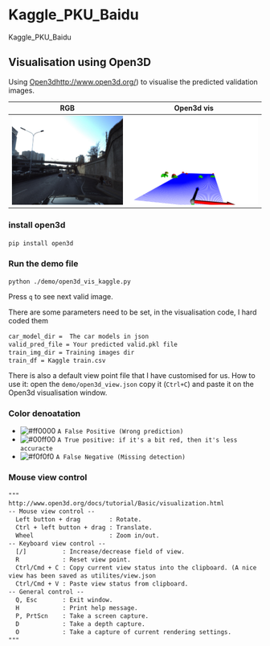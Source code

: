 # Kaggle_PKU_Baidu

Kaggle_PKU_Baidu


##  Visualisation using Open3D

Using [Open3d]()http://www.open3d.org/) to visualise the predicted 
validation images.

RGB             |  Open3d vis
:-------------------------:|:-------------------------:
![](./demo/open3d2.PNG)  |   ![](./demo/open3d1.PNG)



### install open3d
`pip install open3d`

### Run the demo file
`python ./demo/open3d_vis_kaggle.py`

Press `q` to see next valid image.

There are some parameters need to be set, in the visualisation code, I hard coded them

```
car_model_dir =  The car models in json
valid_pred_file = Your predicted valid.pkl file
train_img_dir = Training images dir
train_df = Kaggle train.csv
```

There is also a default view point file that I have customised for us.
How to use it: open the `demo/open3d_view.json` copy it (`Ctrl+C`) and paste it on the Open3d visualisation window.

### Color denoatation

- ![#ff0000](https://placehold.it/15/ff0000/000000?text=+) `A False Positive (Wrong prediction)`
- ![#00ff00](https://placehold.it/15/00ff00/000000?text=+) `A True positive: if it's a bit red, then it's less accuracte`
- ![#f0f0f0](https://placehold.it/15/f0f0f0/000000?text=+) `A False Negative (Missing detection)`

### Mouse view control

    """
    http://www.open3d.org/docs/tutorial/Basic/visualization.html
    -- Mouse view control --
      Left button + drag        : Rotate.
      Ctrl + left button + drag : Translate.
      Wheel                     : Zoom in/out.
    -- Keyboard view control --
      [/]          : Increase/decrease field of view.
      R            : Reset view point.
      Ctrl/Cmd + C : Copy current view status into the clipboard. (A nice view has been saved as utilites/view.json
      Ctrl/Cmd + V : Paste view status from clipboard.
    -- General control --
      Q, Esc       : Exit window.
      H            : Print help message.
      P, PrtScn    : Take a screen capture.
      D            : Take a depth capture.
      O            : Take a capture of current rendering settings.
    """
